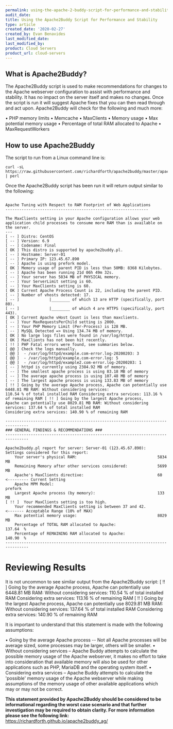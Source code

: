 ```yaml
---
permalink: using-the-apache-2-buddy-script-for-performance-and-stability/
audit_date:
title: Using the Apache2Buddy Script for Performance and Stability
type: article
created_date: '2020-02-27'
created_by: Evan Benavides
last_modified_date: 
last_modified_by: 
product: Cloud Servers
product_url: cloud-servers
---
```


## What is Apache2Buddy?

The Apache2Buddy script is used to make recommendations for changes to the Apache webserver configuration to assist with performance and stability. It has no impact on the server itself and makes no changes. Once the script is run it will suggest Apache fixes that you can then read through and act upon. Apache2Buddy will check for the following and much more:

•	PHP memory limits
•	Memcache
•	MaxClients
•	Memory usage
•	Max potential memory usage
•	Percentage of total RAM allocated to Apache
•	MaxRequestWorkers

## How to use Apache2Buddy
The script to run from a Linux command line is:

```
curl -sL https://raw.githubusercontent.com/richardforth/apache2buddy/master/apache2buddy.pl | perl
```
Once the Apache2Buddy script has been run it will return output similar to the following:
```

Apache Tuning with Respect to RAM Footprint of Web Applications
--------------------------------------------------------------

The MaxClients setting in your Apache configuration allows your web application child processes to consume more RAM than is available on the server.
---
[ -- ] Distro: CentOS
[ -- ] Version: 6.9
[ -- ] Codename: Final
[ OK ] This distro is supported by apache2buddy.pl.
[ -- ] Hostname: Server-01
[ -- ] Primary IP: 123.45.67.890
[ -- ] Apache is using prefork model.
[ OK ] Memory usage of parent PID is less than 50MB: 8368 Kilobytes.
[ -- ] Apache has been running 21d 06h 49m 32s.
[ -- ] Your server has 5834 MB of PHYSICAL memory.
[ -- ] Your ServerLimit setting is 60.
[ -- ] Your MaxClients setting is 60.
[ OK ] Current Apache Process Count is 22, including the parent PID.
[ -- ] Number of vhosts detected: 17.
[ -- ]             |________ of which 13 are HTTP (specifically, port 80).
[ -- ]             |________ of which 4 are HTTPS (specifically, port 443).
[ OK ] Current Apache vHost Count is less than maxclients.
[ -- ] Your MaxRequestsPerChild setting is 2000.
[ -- ] Your PHP Memory Limit (Per-Process) is 128 MB.
[ -- ] MySQL Detected => Using 134.74 MB of memory.
[ OK ] No large logs files were found in /var/log/httpd.
[ OK ] MaxClients has not been hit recently.
[ !! ] PHP Fatal errors were found, see summaries below.
[ @@ ] Check the logs manually.
[ @@ ]  - /var/log/httpd/example.com-error.log-20200203: 3
[ @@ ]  - /var/log/httpd/example.com-error.log: 5
[ @@ ]  - /var/log/httpd/example2.com-error.log-20200203: 1
[ -- ] httpd is currently using 2384.92 MB of memory.
[ -- ] The smallest apache process is using 83.18 MB of memory
[ -- ] The average apache process is using 107.48 MB of memory
[ -- ] The largest apache process is using 133.83 MB of memory
[ !! ] Going by the average Apache process, Apache can potentially use 6448.81 MB RAM: Without considering services: 
110.54 % of total installed RAM Considering extra services: 113.16 % of remaining RAM [ !! ] Going by the largest Apache process, 
Apache can potentially use 8029.81 MB RAM: Without considering services: 137.64 % of total installed RAM 
Considering extra services: 140.90 % of remaining RAM

--------------------------------------------------------------------------------
### GENERAL FINDINGS & RECOMMENDATIONS ###
--------------------------------------------------------------------------------

Apache2buddy.pl report for server: Server-01 (123.45.67.890):
Settings considered for this report:
    Your server's physical RAM:                                   5834 MB
    Remaining Memory after other services considered:             5699 MB
    Apache's MaxClients directive:                                60       <--------- Current Setting    
    Apache MPM Model:                                             prefork
    Largest Apache process (by memory):                           133 MB
[ !! ]  Your MaxClients setting is too high.
    Your recommended MaxClients setting is between 37 and 42.              <------- Acceptable Range (10% of MAX)
    Max potential memory usage:                                   8029 MB
    Percentage of TOTAL RAM allocated to Apache:                  137.64  %
    Percentage of REMAINING RAM allocated to Apache:              140.90  %
--------------------------------------------------------------------------------
```

# Reviewing Results

It is not uncommon to see similar output from the Apache2Buddy script:
[ !! ] Going by the average Apache process, Apache can potentially use 6448.81 MB RAM: Without considering services: 110.54 % of total installed RAM Considering extra services: 113.16 % of remaining RAM [ !! ] Going by the largest Apache process, Apache can potentially use 8029.81 MB RAM: Without considering services: 137.64 % of total installed RAM Considering extra services: 140.90 % of remaining RAM

It is important to understand that this statement is made with the following assumptions:

•   Going by the average Apache process -- Not all Apache processes will be average sized, some processes may be larger, others will be smaller.
•   Without considering services – Apache Buddy attempts to calculate the possible memory usage of the Apache webserver, it makes no effort to take into consideration that available memory will also be used for other applications such as PHP, MariaDB and the operating system itself.
•   Considering extra services – Apache Buddy attempts to calculate the 'possible' memory usage of the Apache webserver while making assumptions of the memory usage of other available applications which may or may not be correct.

**This statement provided by Apache2Buddy should be considered to be informational regarding the worst case scenario and that further investigation may be required to obtain clarity. For more information please see the following link:**
https://richardforth.github.io/apache2buddy_ag/

